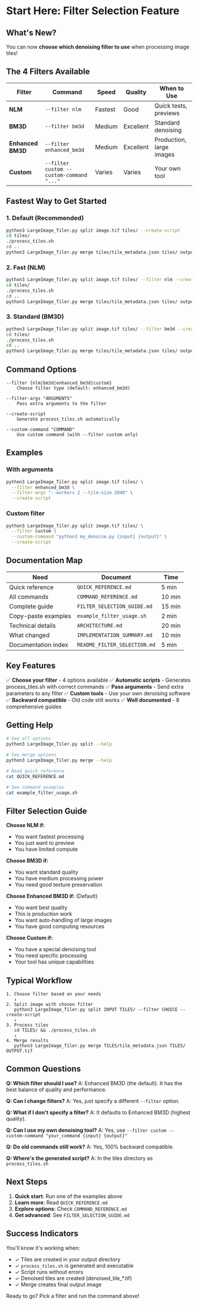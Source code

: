 # Start Here: Filter Selection Feature

## What's New?

You can now **choose which denoising filter to use** when processing image tiles!

## The 4 Filters Available

| Filter | Command | Speed | Quality | When to Use |
|--------|---------|-------|---------|-------------|
| **NLM** | `--filter nlm` | Fastest | Good | Quick tests, previews |
| **BM3D** | `--filter bm3d` | Medium | Excellent | Standard denoising |
| **Enhanced BM3D** | `--filter enhanced_bm3d` | Medium | Excellent | Production, large images |
| **Custom** | `--filter custom --custom-command "..."` | Varies | Varies | Your own tool |

## Fastest Way to Get Started

### 1. Default (Recommended)
```bash
python3 LargeImage_Tiler.py split image.tif tiles/ --create-script
cd tiles/
./process_tiles.sh
cd ..
python3 LargeImage_Tiler.py merge tiles/tile_metadata.json tiles/ output.tif
```

### 2. Fast (NLM)
```bash
python3 LargeImage_Tiler.py split image.tif tiles/ --filter nlm --create-script
cd tiles/
./process_tiles.sh
cd ..
python3 LargeImage_Tiler.py merge tiles/tile_metadata.json tiles/ output.tif
```

### 3. Standard (BM3D)
```bash
python3 LargeImage_Tiler.py split image.tif tiles/ --filter bm3d --create-script
cd tiles/
./process_tiles.sh
cd ..
python3 LargeImage_Tiler.py merge tiles/tile_metadata.json tiles/ output.tif
```

## Command Options

```
--filter {nlm|bm3d|enhanced_bm3d|custom}
    Choose filter type (default: enhanced_bm3d)

--filter-args "ARGUMENTS"
    Pass extra arguments to the filter

--create-script
    Generate process_tiles.sh automatically

--custom-command "COMMAND"
    Use custom command (with --filter custom only)
```

## Examples

### With arguments
```bash
python3 LargeImage_Tiler.py split image.tif tiles/ \
  --filter enhanced_bm3d \
  --filter-args "--workers 2 --tile-size 2048" \
  --create-script
```

### Custom filter
```bash
python3 LargeImage_Tiler.py split image.tif tiles/ \
  --filter custom \
  --custom-command "python3 my_denoise.py {input} {output}" \
  --create-script
```

## Documentation Map

| Need | Document | Time |
|------|----------|------|
| Quick reference | `QUICK_REFERENCE.md` | 5 min |
| All commands | `COMMAND_REFERENCE.md` | 10 min |
| Complete guide | `FILTER_SELECTION_GUIDE.md` | 15 min |
| Copy-paste examples | `example_filter_usage.sh` | 2 min |
| Technical details | `ARCHITECTURE.md` | 20 min |
| What changed | `IMPLEMENTATION_SUMMARY.md` | 10 min |
| Documentation index | `README_FILTER_SELECTION.md` | 5 min |

## Key Features

✅ **Choose your filter** - 4 options available
✅ **Automatic scripts** - Generates process_tiles.sh with correct commands
✅ **Pass arguments** - Send extra parameters to any filter
✅ **Custom tools** - Use your own denoising software
✅ **Backward compatible** - Old code still works
✅ **Well documented** - 8 comprehensive guides

## Getting Help

```bash
# See all options
python3 LargeImage_Tiler.py split --help

# See merge options
python3 LargeImage_Tiler.py merge --help

# Read quick reference
cat QUICK_REFERENCE.md

# See command examples
cat example_filter_usage.sh
```

## Filter Selection Guide

**Choose NLM if:**
- You want fastest processing
- You just want to preview
- You have limited compute

**Choose BM3D if:**
- You want standard quality
- You have medium processing power
- You need good texture preservation

**Choose Enhanced BM3D if:** (Default)
- You want best quality
- This is production work
- You want auto-handling of large images
- You have good computing resources

**Choose Custom if:**
- You have a special denoising tool
- You need specific processing
- Your tool has unique capabilities

## Typical Workflow

```
1. Choose filter based on your needs
   ↓
2. Split image with chosen filter
   python3 LargeImage_Tiler.py split INPUT TILES/ --filter CHOICE --create-script
   ↓
3. Process tiles
   cd TILES/ && ./process_tiles.sh
   ↓
4. Merge results
   python3 LargeImage_Tiler.py merge TILES/tile_metadata.json TILES/ OUTPUT.tif
```

## Common Questions

**Q: Which filter should I use?**
A: Enhanced BM3D (the default). It has the best balance of quality and performance.

**Q: Can I change filters?**
A: Yes, just specify a different `--filter` option.

**Q: What if I don't specify a filter?**
A: It defaults to Enhanced BM3D (highest quality).

**Q: Can I use my own denoising tool?**
A: Yes, use `--filter custom --custom-command "your_command {input} {output}"`

**Q: Do old commands still work?**
A: Yes, 100% backward compatible.

**Q: Where's the generated script?**
A: In the tiles directory as `process_tiles.sh`

## Next Steps

1. **Quick start**: Run one of the examples above
2. **Learn more**: Read `QUICK_REFERENCE.md`
3. **Explore options**: Check `COMMAND_REFERENCE.md`
4. **Get advanced**: See `FILTER_SELECTION_GUIDE.md`

## Success Indicators

You'll know it's working when:
- ✓ Tiles are created in your output directory
- ✓ `process_tiles.sh` is generated and executable
- ✓ Script runs without errors
- ✓ Denoised tiles are created (denoised_tile_*.tif)
- ✓ Merge creates final output image

Ready to go? Pick a filter and run the command above!
